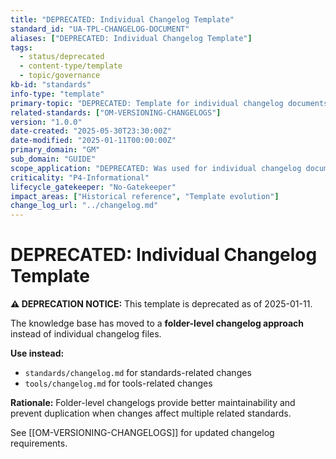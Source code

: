 ```yaml
---
title: "DEPRECATED: Individual Changelog Template"
standard_id: "UA-TPL-CHANGELOG-DOCUMENT"
aliases: ["DEPRECATED: Individual Changelog Template"]
tags:
  - status/deprecated
  - content-type/template
  - topic/governance
kb-id: "standards"
info-type: "template"
primary-topic: "DEPRECATED: Template for individual changelog documents - replaced by folder-level changelogs"
related-standards: ["OM-VERSIONING-CHANGELOGS"]
version: "1.0.0"
date-created: "2025-05-30T23:30:00Z"
date-modified: "2025-01-11T00:00:00Z"
primary_domain: "GM"
sub_domain: "GUIDE"
scope_application: "DEPRECATED: Was used for individual changelog documents - now replaced by folder-level approach"
criticality: "P4-Informational"
lifecycle_gatekeeper: "No-Gatekeeper"
impact_areas: ["Historical reference", "Template evolution"]
change_log_url: "../changelog.md"
---
```


# DEPRECATED: Individual Changelog Template

**⚠️ DEPRECATION NOTICE:** This template is deprecated as of 2025-01-11.

The knowledge base has moved to a **folder-level changelog approach** instead of individual changelog files. 

**Use instead:**
- `standards/changelog.md` for standards-related changes
- `tools/changelog.md` for tools-related changes

**Rationale:** Folder-level changelogs provide better maintainability and prevent duplication when changes affect multiple related standards.

See [[OM-VERSIONING-CHANGELOGS]] for updated changelog requirements. 